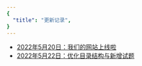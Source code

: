```yaml
---
{
  "title": "更新记录",
}
---
```


- [2022年5月20日：我们的网站上线啦](./2022-05-20.md)
- [2022年5月22日：优化目录结构与新增试题](./2022-05-22.md)